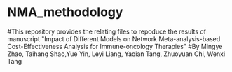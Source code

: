 # NMA_methodology
#This repository provides the relating files to repoduce the results of manuscript "Impact of Different Models on Network Meta-analysis-based Cost-Effectiveness Analysis for Immune-oncology Therapies"
#By Mingye Zhao, Taihang Shao,Yue Yin, Leyi Liang, Yaqian Tang, Zhuoyuan Chi, Wenxi Tang
